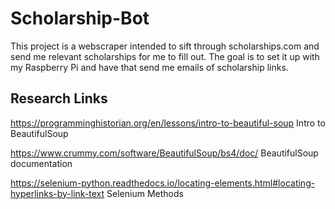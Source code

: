 # Scholarship-Bot

This project is a webscraper intended to sift through scholarships.com and send me relevant scholarships for me to fill out. The goal is to set it up with my Raspberry Pi and have that send me emails of scholarship links.

## Research Links

https://programminghistorian.org/en/lessons/intro-to-beautiful-soup
Intro to BeautifulSoup

https://www.crummy.com/software/BeautifulSoup/bs4/doc/
BeautifulSoup documentation

https://selenium-python.readthedocs.io/locating-elements.html#locating-hyperlinks-by-link-text
Selenium Methods